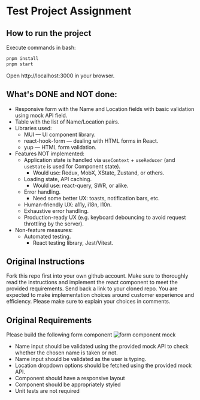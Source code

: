 # Test Project Assignment

## How to run the project

Execute commands in bash:

```sh
pnpm install
pnpm start
```

Open http://localhost:3000 in your browser.

## What's DONE and NOT done:

* Responsive form with the Name and Location fields with basic validation using mock API field.
* Table with the list of Name/Location pairs.
* Libraries used:
  * MUI — UI component library.
  * react-hook-form — dealing with HTML forms in React.
  * yup — HTML form validation.
* Features NOT implemented:
  * Application state is handled via `useContext` + `useReducer` (and `useState` is used for Component state).
    * Would use: Redux, MobX, XState, Zustand, or others.
  * Loading state, API caching.
    * Would use: react-query, SWR, or alike.
  * Error handling.
    * Need some better UX: toasts, notification bars, etc.
  * Human-friendly UX: a11y, i18n, l10n.
  * Exhaustive error handling.
  * Production-ready UX (e.g. keyboard debouncing to avoid request throttling by the server).
* Non-feature measures:
  * Automated testing.
    * React testing library, Jest/Vitest.

## Original Instructions

Fork this repo first into your own github account. Make sure to thoroughly read the instructions and implement the react component to meet the provided requirements. Send back a link to your cloned repo. You are expected to make implementation choices around customer experience and efficiency. Please make sure to explain your choices in comments.

## Original Requirements

Please build the following form component
![form component mock](./mock.png)

* Name input should be validated using the provided mock API to check whether the chosen name is taken or not.
* Name input should be validated as the user is typing.
* Location dropdown options should be fetched using the provided mock API.
* Component should have a responsive layout
* Component should be appropriately styled
* Unit tests are not required